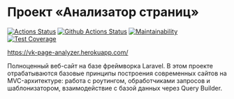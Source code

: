 # Проект «Анализатор страниц»

[![Actions Status](https://github.com/bysynth/php-project-lvl3/workflows/hexlet-check/badge.svg)](https://github.com/bysynth/php-project-lvl3/actions)
[![Github Actions Status](https://github.com/bysynth/php-project-lvl3/workflows/CI/badge.svg)](https://github.com/bysynth/php-project-lvl3/actions)
[![Maintainability](https://api.codeclimate.com/v1/badges/ff1ff832a0fccead55d4/maintainability)](https://codeclimate.com/github/bysynth/php-project-lvl3/maintainability)
[![Test Coverage](https://api.codeclimate.com/v1/badges/ff1ff832a0fccead55d4/test_coverage)](https://codeclimate.com/github/bysynth/php-project-lvl3/test_coverage)

https://vk-page-analyzer.herokuapp.com/

Полноценный веб-сайт на базе фреймворка Laravel. В этом проекте отрабатываются базовые принципы построения современных
сайтов на MVC-архитектуре: работа с роутингом, обработчиками запросов и шаблонизатором, взаимодействие с базой данных
через Query Builder.
